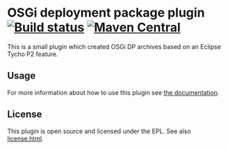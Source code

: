 # OSGi deployment package plugin [![Build status](https://api.travis-ci.org/ctron/osgi-dp.svg)](https://travis-ci.org/ctron/osgi-dp) [![Maven Central](https://img.shields.io/maven-central/v/de.dentrassi.maven/osgi-dp.svg "Maven Central Status")](http://search.maven.org/#search|gav|1|g%3A%22de.dentrassi.maven%22%20AND%20a%3A%22osgi-dp%22)

This is a small plugin which created OSGi DP archives based on an Eclipse Tycho P2 feature.

## Usage

For more information about how to use this plugin see
[the documentation](https://ctron.github.io/osgi-dp).

## License

This plugin is open source and licensed under the EPL. See also [license.html](license.html).
